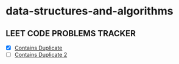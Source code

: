 # data-structures-and-algorithms

## LEET CODE PROBLEMS TRACKER

- [X] [Contains Duplicate](https://leetcode.com/problems/contains-duplicate/)
- [ ] [Contains Duplicate 2](https://leetcode.com/problems/contains-duplicate-ii/)
